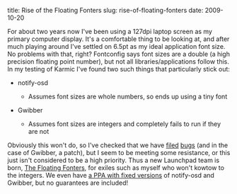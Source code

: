 title: Rise of the Floating Fonters
slug: rise-of-floating-fonters
date: 2009-10-20


For about two years now I've been using a 127dpi laptop screen as my primary computer display. It's a comfortable thing to be looking at, and after much playing around I've settled on 6.5pt as my ideal application font size.
No problems with that, right? Fontconfig says font sizes are a double (a high precision floating point number), but not all libraries/applications follow this.
In my testing of Karmic I've found two such things that particularly stick out:

-   notify-osd
    -   Assumes font sizes are whole numbers, so ends up using a tiny font

-   Gwibber
    -   Assumes font sizes are integers and completely fails to run if they are not

Obviously this won't do, so I've checked that we have [filed](https://bugs.launchpad.net/ubuntu/+source/notify-osd/+bug/396736) [bugs](https://bugs.launchpad.net/gwibber/+bug/383759) (and in the case of Gwibber, a patch), but I seem to be meeting some resistance, or this just isn't considered to be a high priority.
Thus a new Launchpad team is born, [The Floating Fonters](https://launchpad.net/~floatingfonters), for exiles such as myself who won't kowtow to the integers. We even have [a PPA with fixed versions](https://launchpad.net/~floatingfonters/+archive/floatingfixes) of notify-osd and Gwibber, but no guarantees are included!
